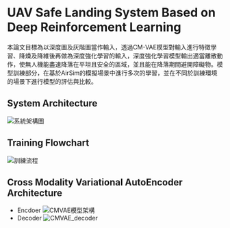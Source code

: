 # UAV Safe Landing System Based on Deep Reinforcement Learning
本論文目標為以深度圖及灰階圖當作輸入，透過CM-VAE模型對輸入進行特徵學習、降燥及降維後再做為深度強化學習的輸入，深度強化學習模型輸出適當離散動作，使無人機能盡速降落在平坦且安全的區域，並且能在降落期間避開障礙物。模型訓練部分，在基於AirSim的模擬場景中進行多次的學習，並在不同於訓練環境的場景下進行模型的評估與比較。

## System Architecture

![系統架構圖](https://github.com/user-attachments/assets/98dee07c-3dce-4fee-88db-7c8d17d5ab7c)

## Training Flowchart

![訓練流程](https://github.com/user-attachments/assets/0198d853-772a-4e6c-a57a-9a30c3561257)

## Cross Modality Variational AutoEncoder Architecture
- Encdoer
![CMVAE模型架構](https://github.com/user-attachments/assets/1cdfc4c7-5226-4c26-890f-c75cf096016e)
- Decoder
![CMVAE_decoder](https://github.com/user-attachments/assets/38836620-e7b3-402b-9f71-f25ae129c077)

